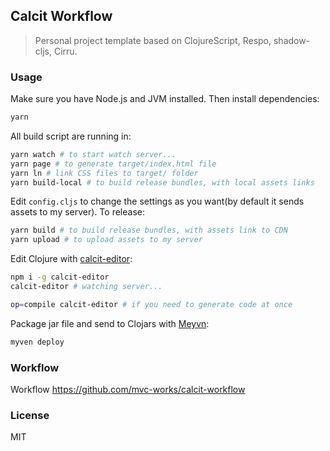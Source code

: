 
Calcit Workflow
----

> Personal project template based on ClojureScript, Respo, shadow-cljs, Cirru.

### Usage

Make sure you have Node.js and JVM installed. Then install dependencies:

```bash
yarn
```

All build script are running in:

```bash
yarn watch # to start watch server...
yarn page # to generate target/index.html file
yarn ln # link CSS files to target/ folder
yarn build-local # to build release bundles, with local assets links
```

Edit `config.cljs` to change the settings as you want(by default it sends assets to my server). To release:

```bash
yarn build # to build release bundles, with assets link to CDN
yarn upload # to upload assets to my server
```

Edit Clojure with [calcit-editor](https://github.com/Cirru/calcit-editor):

```bash
npm i -g calcit-editor
calcit-editor # watching server...

op=compile calcit-editor # if you need to generate code at once
```

Package jar file and send to Clojars with [Meyvn](https://github.com/danielsz/meyvn):

```bash
myven deploy
```

### Workflow

Workflow https://github.com/mvc-works/calcit-workflow

### License

MIT
